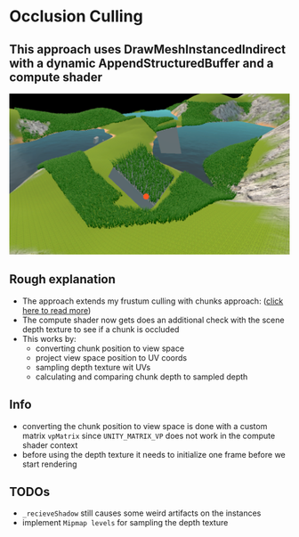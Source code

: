 # Occlusion Culling
## This approach uses DrawMeshInstancedIndirect with a dynamic AppendStructuredBuffer and a compute shader


![Alt text](../Screenshots/Occlusion_culling.png?raw=true "Frustum culling example")


## Rough explanation
- The approach extends my frustum culling with chunks approach: ([click here to read more](https://github.com/MangoButtermilch/Unity-Grass-Instancer/tree/main/Frustum%20Culling%20%2B%20Chunking))
- The compute shader now gets does an additional check with the scene depth texture to see if a chunk is occluded
- This works by:
    - converting chunk position to view space
    - project view space position to UV coords
    - sampling depth texture wit UVs
    - calculating and comparing chunk depth to sampled depth

## Info
- converting the chunk position to view space is done with a custom matrix `vpMatrix` since `UNITY_MATRIX_VP` does not work in the compute shader context
- before using the depth texture it needs to initialize one frame before we start rendering


## TODOs
- `_recieveShadow` still causes some weird artifacts on the instances
- implement `Mipmap levels` for sampling the depth texture